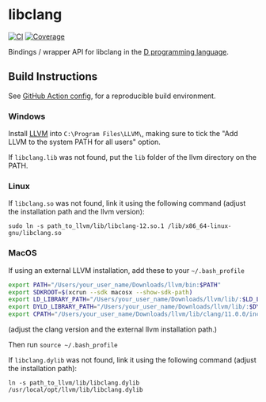 libclang
=========

[![CI](https://github.com/atilaneves/libclang/actions/workflows/d.yml/badge.svg)](https://github.com/atilaneves/libclang/actions/workflows/d.yml)
[![Coverage](https://codecov.io/gh/atilaneves/libclang/branch/master/graph/badge.svg)](https://codecov.io/gh/atilaneves/libclang)


Bindings / wrapper API for libclang in the [D programming language](https://dlang.org).


Build Instructions
------------------

See [GitHub Action config](./.github/workflows/d.yml), for a reproducible build environment.

### Windows

Install [LLVM](https://github.com/llvm/llvm-project/releases/download/llvmorg-12.0.0/LLVM-12.0.0-win64.exe) into `C:\Program Files\LLVM\`, making sure to tick the "Add LLVM to the system PATH for all users" option.

If `libclang.lib` was not found, put the `lib` folder of the llvm directory on the PATH.

### Linux

If `libclang.so` was not found, link it using the following command (adjust the installation path and the llvm version):
```
sudo ln -s path_to_llvm/lib/libclang-12.so.1 /lib/x86_64-linux-gnu/libclang.so
```

### MacOS

If using an external LLVM installation, add these to your `~/.bash_profile`

```bash
export PATH="/Users/your_user_name/Downloads/llvm/bin:$PATH"
export SDKROOT=$(xcrun --sdk macosx --show-sdk-path)
export LD_LIBRARY_PATH="/Users/your_user_name/Downloads/llvm/lib/:$LD_LIBRARY_PATH"
export DYLD_LIBRARY_PATH="/Users/your_user_name/Downloads/llvm/lib/:$DYLD_LIBRARY_PATH"
export CPATH="/Users/your_user_name/Downloads/llvm/lib/clang/11.0.0/include/"
```

(adjust the clang version and the external llvm installation path.)

Then run `source ~/.bash_profile`

If `libclang.dylib` was not found, link it using the following command (adjust the installation path):
```
ln -s path_to_llvm/lib/libclang.dylib /usr/local/opt/llvm/lib/libclang.dylib
```

